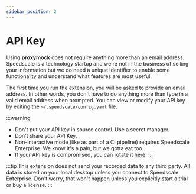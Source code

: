 ```yaml
---
sidebar_position: 2
---
```

# API Key

Using **proxymock** does not require anything more than an email address. Speedscale is a technology startup and we're not in the business of selling your information but we do need a unique identifier to enable some functionality and understand what features are most useful.

The first time you run the extension, you will be asked to provide an email address. In other words, you don't have to do anything more than type in a valid email address when prompted. You can view or modify your API key by editing the `~/.speedscale/config.yaml` file.

:::warning
* Don't put your API key in source control. Use a secret manager.
* Don't share your API Key.
* Non-interactive mode (like as part of a CI pipeline) requires Speedscale Enterprise. We know it's a pain, but we gotta eat too.
* If your API key is compromised, you can rotate it [here](https://app.speedscale.com/settings/api-keys).
:::

:::tip
This extension does not send your recorded data to any third party. All data is stored on your local desktop unless you connect to Speedscale Enterprise. Don't worry, that won't happen unless you explicitly start a trial or buy a license.
:::
